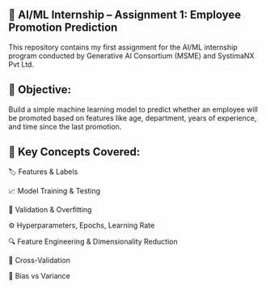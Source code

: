 ## 🚀 AI/ML Internship – Assignment 1: Employee Promotion Prediction
This repository contains my first assignment for the AI/ML internship program conducted by Generative AI Consortium (MSME) and SystimaNX Pvt Ltd.

## 📌 Objective:
Build a simple machine learning model to predict whether an employee will be promoted based on features like age, department, years of experience, and time since the last promotion.

## 🧩 Key Concepts Covered:
🏷️ Features & Labels

📈 Model Training & Testing

🧪 Validation & Overfitting

⚙️ Hyperparameters, Epochs, Learning Rate

🔍 Feature Engineering & Dimensionality Reduction

🔄 Cross-Validation

🧠 Bias vs Variance
